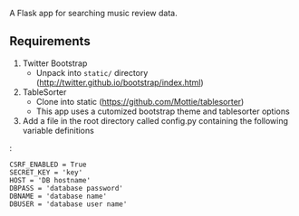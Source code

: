 A Flask app for searching music review data. 

## Requirements

1. Twitter Bootstrap
    - Unpack into `static/` directory (http://twitter.github.io/bootstrap/index.html)
2. TableSorter 
    - Clone into static (https://github.com/Mottie/tablesorter)
    - This app uses a cutomized bootstrap theme and tablesorter options
3. Add a file in the root directory called config.py containing the following variable definitions

: 

    CSRF_ENABLED = True
    SECRET_KEY = 'key'
    HOST = 'DB hostname'
    DBPASS = 'database password'
    DBNAME = 'database name'
    DBUSER = 'database user name'
